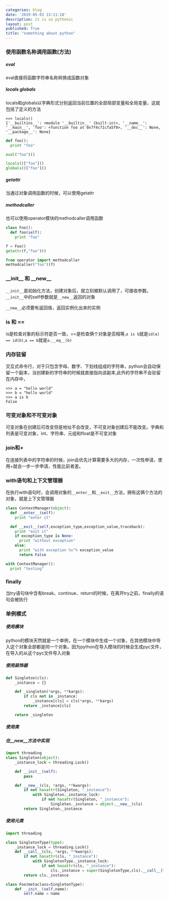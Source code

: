 ```yaml
---
categories: blog
date: '2019-05-03 13:11:18'
description: it is so pythonic
layout: post
published: True
title: "something about python"
---
```


### 使用函数名称调用函数(方法)

##### eval

eval直接将函数字符串名称转换成函数对象

##### locals globals

locals和globals以字典形式分别返回当前位置的全部局部变量和全局变量，这就包括了定义的方法

```
>>> locals()
{'__builtins__': <module '__builtin__' (built-in)>, '__name__': '__main__', 'foo': <function foo at 0x7f4c71cfa5f0>, '__doc__': None, '__package__': None}
```

```python
def foo():
  print "foo"

eval("foo")()

locals()["foo"]()
globals()["foo"]()
```

##### getattr

当通过对象调用函数的时候，可以使用getattr

##### methodcaller

也可以使用operator模块的methodcaller调用函数

```python
class Foo():
  def foo(self):
    print "foo"

f = Foo()
getattr(f,"foo")()

from operator import methodcaller
methodcaller("foo")(f)
```

### \_\_init\_\_ 和 \_\_new\_\_

`__init__`是初始化方法，创建对象后，就立刻被默认调用了，可接收参数。`__init__`中的self参数就是`__new__`返回的对象

`__new__`必须要有返回值，返回实例化出来的实例

### is 和 ==

is是检查对象的标示符是否一致，==是检查俩个对象是否相等,`a is b`就是`id(a) == id(b)`,`a == b`就是`a.__eq__(b)`

### 内存驻留

交互式命令行，对于只包含字母、数字、下划线组成的字符串，python会自动保留一个副本，当创建新的字符串的时候就直接指向该副本,此外的字符串不会驻留在内存中，

```
>>> a = "hello world"
>>> b = "hello world"
>>> a is b
False
```

### 可变对象和不可变对象

可变对象在创建后可改变但是地址不会改变，不可变对象创建后不能改变。字典和列表是可变对象，int、字符串、元组和float是不可变对象

### join和+

在连接列表中的字符串的时候，join会优先计算需要多大的内存，一次性申请，使用+就会一步一步申请，性能比前者差。

### with语句和上下文管理器

在执行with语句时，会调用对象的`__enter__`和`__exit__`方法，拥有这俩个方法的对象，就是上下文管理器

```python
class ContextManager(object):
  def __enter__(self):
    print "enter it"

  def __exit__(self,exception_type,exception_value,traceback):
    print "exit it"
    if exception_type is None:
      print "without exception"
    else:
      print "with exception %s"% exception_value
      return False

with ContextManager():
  print "testing"
```

### finally

当try语句块中含有break、continue、return的时候，在离开try之前，finally的语句会被执行

### 单例模式

##### 使用模块

python的模块天然就是一个单例，在一个模块中生成一个对象，在其他模块中导入这个对象全部都是同一个对象。因为python在导入模块的时候会生成pyc文件，在导入的从这个pyc文件导入对象

##### 使用装饰器

```python
def Singleton(cls):
    _instance = {}

    def _singleton(*args, **kargs):
        if cls not in _instance:
            _instance[cls] = cls(*args, **kargs)
        return _instance[cls]

    return _singleton
```

##### 使用类

##### 在\_\_new\_\_方法中实现

```python
import threading
class Singleton(object):
    _instance_lock = threading.Lock()

    def __init__(self):
        pass

    def __new__(cls, *args, **kwargs):
        if not hasattr(Singleton, "_instance"):
            with Singleton._instance_lock:
                if not hasattr(Singleton, "_instance"):
                    Singleton._instance = object.__new__(cls)
        return Singleton._instance
```

##### 使用元类

```python
import threading

class SingletonType(type):
    _instance_lock = threading.Lock()
    def __call__(cls, *args, **kwargs):
        if not hasattr(cls, "_instance"):
            with SingletonType._instance_lock:
                if not hasattr(cls, "_instance"):
                    cls._instance = super(SingletonType,cls).__call__(*args, **kwargs)
        return cls._instance

class Foo(metaclass=SingletonType):
    def __init__(self,name):
        self.name = name
```
